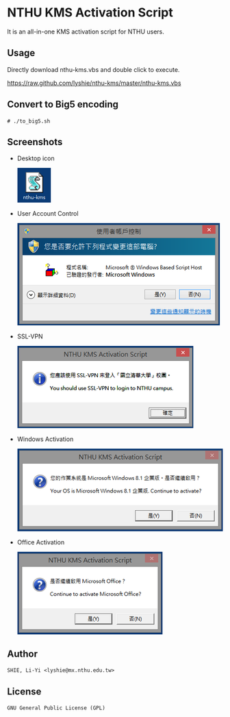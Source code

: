 NTHU KMS Activation Script
==========================

It is an all-in-one KMS activation script for NTHU users.

Usage
-----
Directly download nthu-kms.vbs and double click to execute.

<https://raw.github.com/lyshie/nthu-kms/master/nthu-kms.vbs>

Convert to Big5 encoding
------------------------
    # ./to_big5.sh

Screenshots
-----------
* Desktop icon

    ![Icon](screenshots/icon.png)

* User Account Control

    ![UAC](screenshots/uac.png)

* SSL-VPN

    ![SSL-VPN](screenshots/sslvpn.png)

* Windows Activation

    ![Windows](screenshots/windows.png)

* Office Activation

    ![Office](screenshots/office.png)

Author
------
    SHIE, Li-Yi <lyshie@mx.nthu.edu.tw>

License
-------
    GNU General Public License (GPL)

